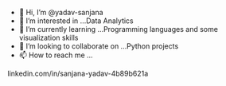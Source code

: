 - 👋 Hi, I’m @yadav-sanjana
- 👀 I’m interested in ...Data Analytics
- 🌱 I’m currently learning ...Programming languages and some visualization skills
- 💞️ I’m looking to collaborate on ...Python projects
- 📫 How to reach me ...

<!---
yadav-sanjana/yadav-sanjana is a ✨ special ✨ repository because its `about_me.md` (this file) appears on your GitHub profile.
You can click the Preview link to take a look at your changes.
--->
linkedin.com/in/sanjana-yadav-4b89b621a

